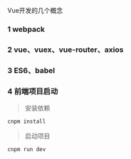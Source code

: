 Vue开发的几个概念
### 1 webpack


### 2 vue、vuex、vue-router、axios


### 3 ES6、babel

### 4 前端项目启动
> 安装依赖
```js
cnpm install 
```
> 启动项目
```js
cnpm run dev
```